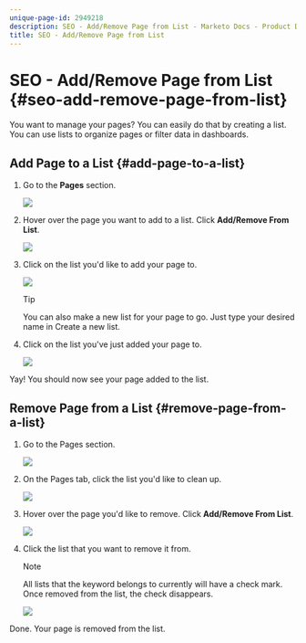 ```yaml
---
unique-page-id: 2949218
description: SEO - Add/Remove Page from List - Marketo Docs - Product Documentation
title: SEO - Add/Remove Page from List
---
```


# SEO - Add/Remove Page from List {#seo-add-remove-page-from-list}

You want to manage your pages? You can easily do that by creating a list. You can use lists to organize pages or filter data in dashboards.

## Add Page to a List {#add-page-to-a-list}

1. Go to the **Pages** section.

   ![](assets/image2014-9-18-13-3a2-3a49.png)

1. Hover over the page you want to add to a list. Click **Add/Remove From List**.

   ![](assets/image2014-9-18-13-3a2-3a53.png)

1. Click on the list you'd like to add your page to.

   ![](assets/image2014-9-18-13-3a3-3a13.png)

   >[!TIP]
   >
   >You can also make a new list for your page to go. Just type your desired name in Create a new list.

1. Click on the list you've just added your page to.

   ![](assets/image2014-9-18-13-3a3-3a40.png)

Yay! You should now see your page added to the list.

## Remove Page from a List {#remove-page-from-a-list}

1. Go to the Pages section.

   ![](assets/image2014-9-18-13-3a3-3a45.png)

1. On the Pages tab, click the list you'd like to clean up.

   ![](assets/image2014-9-18-13-3a3-3a59.png)

1. Hover over the page you'd like to remove. Click **Add/Remove From List**.

   ![](assets/image2014-9-18-13-3a4-3a3.png)

1. Click the list that you want to remove it from.

   >[!NOTE]
   >
   >All lists that the keyword belongs to currently will have a check mark. Once removed from the list, the check disappears.

   ![](assets/image2014-9-18-13-3a5-3a40.png)

Done. Your page is removed from the list.
